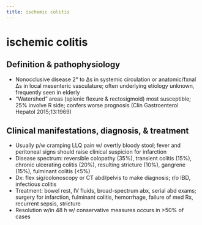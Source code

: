 ```yaml
---
title: ischemic colitis
---
```

# ischemic colitis


## Definition & pathophysiology
* Nonocclusive disease 2° to Δs in systemic circulation or anatomic/fxnal Δs in local mesenteric vasculature; often underlying etiology unknown, frequently seen in elderly
* “Watershed” areas (splenic flexure & rectosigmoid) most susceptible; 25% involve R side; confers worse prognosis (Clin Gastroenterol Hepatol 2015;13:1969)
## Clinical manifestations, diagnosis, & treatment
* Usually p/w cramping LLQ pain w/ overtly bloody stool; fever and peritoneal signs should raise clinical suspicion for infarction
* Disease spectrum: reversible colopathy (35%), transient colitis (15%), chronic ulcerating colitis (20%), resulting stricture (10%), gangrene (15%), fulminant colitis (<5%)
* Dx: flex sig/colonoscopy or CT abd/pelvis to make diagnosis; r/o IBD, infectious colitis
* Treatment: bowel rest, IV fluids, broad-spectrum abx, serial abd exams; surgery for infarction, fulminant colitis, hemorrhage, failure of med Rx, recurrent sepsis, stricture
* Resolution w/in 48 h w/ conservative measures occurs in >50% of cases
